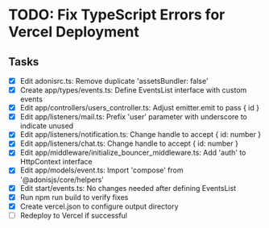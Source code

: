 # TODO: Fix TypeScript Errors for Vercel Deployment

## Tasks

- [x] Edit adonisrc.ts: Remove duplicate 'assetsBundler: false'
- [x] Create app/types/events.ts: Define EventsList interface with custom events
- [x] Edit app/controllers/users_controller.ts: Adjust emitter.emit to pass { id }
- [x] Edit app/listeners/mail.ts: Prefix 'user' parameter with underscore to indicate unused
- [x] Edit app/listeners/notification.ts: Change handle to accept { id: number }
- [x] Edit app/listeners/chat.ts: Change handle to accept { id: number }
- [x] Edit app/middleware/initialize_bouncer_middleware.ts: Add 'auth' to HttpContext interface
- [x] Edit app/models/event.ts: Import 'compose' from '@adonisjs/core/helpers'
- [x] Edit start/events.ts: No changes needed after defining EventsList
- [x] Run npm run build to verify fixes
- [x] Create vercel.json to configure output directory
- [ ] Redeploy to Vercel if successful
